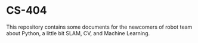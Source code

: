 # CS-404

This repository contains some documents for the newcomers of robot team about Python, a little bit SLAM, CV, and Machine Learning.
